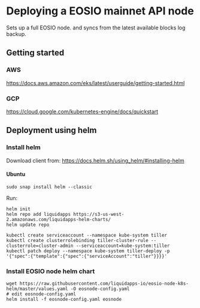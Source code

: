 # Deploying a EOSIO mainnet API node

Sets up a full EOSIO node. and syncs from the latest available blocks log backup.

## Getting started
### AWS
https://docs.aws.amazon.com/eks/latest/userguide/getting-started.html

### GCP
https://cloud.google.com/kubernetes-engine/docs/quickstart

## Deployment using helm
### Install helm

Download client from: https://docs.helm.sh/using_helm/#installing-helm
#### Ubuntu
```
sudo snap install helm --classic
```

Run:
```
helm init
helm repo add liquidapps https://s3-us-west-2.amazonaws.com/liquidapps-helm-charts/
helm update repo

kubectl create serviceaccount --namespace kube-system tiller 
kubectl create clusterrolebinding tiller-cluster-rule --clusterrole=cluster-admin --serviceaccount=kube-system:tiller 
kubectl patch deploy --namespace kube-system tiller-deploy -p '{"spec":{"template":{"spec":{"serviceAccount":"tiller"}}}}'

```
### Install EOSIO node helm chart
```
wget https://raw.githubusercontent.com/liquidapps-io/eosio-node-k8s-helm/master/values.yaml -O eosnode-config.yaml
# edit eosnode-config.yaml
helm install -f eosnode-config.yaml eosnode

```

